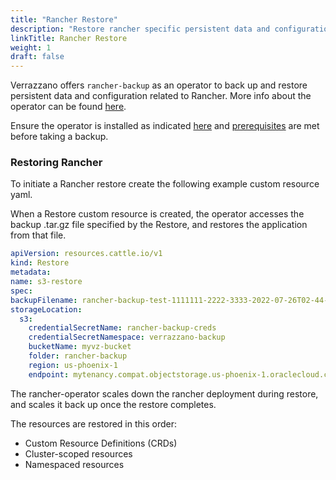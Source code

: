 ```yaml
---
title: "Rancher Restore"
description: "Restore rancher specific persistent data and configurations"
linkTitle: Rancher Restore
weight: 1
draft: false
---
```



Verrazzano offers `rancher-backup` as an operator to back up and restore persistent data and configuration related to Rancher. More info about the operator can be found [here](https://rancher.com/docs/rancher/v2.5/en/backups/).

Ensure the operator is installed as indicated [here](/docs/setup/backup/installation/#backup-component-installation) and [prerequisites](/docs/setup/backup/prerequisites/#rancher-backup-operator-prerequisite)
are met before taking a backup. 

### Restoring Rancher

To initiate a Rancher restore create the following example custom resource yaml.

When a Restore custom resource is created, the operator accesses the backup .tar.gz file specified by the Restore, and restores the application from that file.


```yaml
apiVersion: resources.cattle.io/v1
kind: Restore
metadata:
name: s3-restore
spec:
backupFilename: rancher-backup-test-1111111-2222-3333-2022-07-26T02-44-21Z.tar.gz
storageLocation:
  s3:
    credentialSecretName: rancher-backup-creds
    credentialSecretNamespace: verrazzano-backup
    bucketName: myvz-bucket
    folder: rancher-backup
    region: us-phoenix-1
    endpoint: mytenancy.compat.objectstorage.us-phoenix-1.oraclecloud.com
```

The rancher-operator scales down the rancher deployment during restore, and scales it back up once the restore completes. 

The resources are restored in this order:

- Custom Resource Definitions (CRDs)
- Cluster-scoped resources
- Namespaced resources